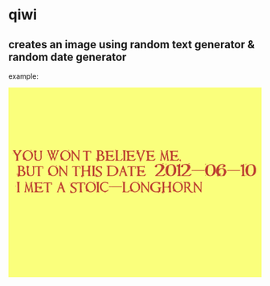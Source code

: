 # qiwi

## creates an image using random text generator &amp; random date generator

example:


![wow shigaon orot shel disco](https://raw.githubusercontent.com/itaynvn/qiwi/master/neat-mosquito_17-28-41.png)
